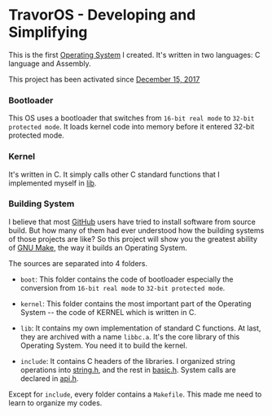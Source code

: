 # TravorOS - Developing and Simplifying

This is the first [Operating System](https://en.wikipedia.org/wiki/Operating_System "Operating System Definition") I created. It's written in two languages: C language and Assembly.

This project has been activated since [December 15, 2017](https://github.com/TravorLZH/TravorOS/blob/master/ChangeLog.md)

### Bootloader

This OS uses a bootloader that switches from `16-bit real mode` to `32-bit protected mode`. It loads kernel code into memory before it entered 32-bit protected mode.

### Kernel

It's written in C. It simply calls other C standard functions that I implemented myself in [lib](https://github.com/TravorLZH/TravorOS/tree/master/lib).

### Building System

I believe that most [GitHub](https://github.com) users have tried to install software from source build. But how many of them had ever understood how the building systems of those projects are like? So this project will show you the greatest ability of [GNU Make](https://www.gnu.org/software/make "GNU Make Homepage"), the way it builds an Operating System.

The sources are separated into 4 folders.

- `boot`: This folder contains the code of bootloader especially the conversion from `16-bit real mode` to `32-bit protected mode`.

- `kernel`: This folder contains the most important part of the Operating System -- the code of KERNEL which is written in C.

- `lib`: It contains my own implementation of standard C functions. At last, they are archived with a name `libbc.a`. It's the core library of this Operating System. You need it to build the kernel.

- `include`: It contains C headers of the libraries. I organized string operations into [string.h](https://github.com/TravorLZH/TravorOS/blob/master/include/string.h), and the rest in [basic.h](https://github.com/TravorLZH/TravorOS/blob/master/include/basic.h). System calls are declared in [api.h](https://github.com/TravorLZH/TravorOS/blob/master/include/api.h).

Except for `include`, every folder contains a `Makefile`. This made me need to learn to organize my codes.



